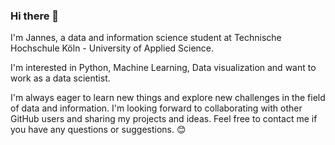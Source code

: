 ### Hi there 👋

I'm Jannes, a data and information science student at Technische Hochschule Köln - University of Applied Science.

I'm interested in Python, Machine Learning, Data visualization and want to work as a data scientist.

I'm always eager to learn new things and explore new challenges in the field of data and information. I'm looking forward to collaborating with other GitHub users and sharing my projects and ideas. Feel free to contact me if you have any questions or suggestions. 😊


<!--
**jsxr98/jsxr98** is a ✨ _special_ ✨ repository because its `README.md` (this file) appears on your GitHub profile.

Here are some ideas to get you started:

- 🔭 I’m currently working on ...
- 🌱 I’m currently learning ...
- 👯 I’m looking to collaborate on ...
- 🤔 I’m looking for help with ...
- 💬 Ask me about ...
- 📫 How to reach me: ...
- 😄 Pronouns: ...
- ⚡ Fun fact: ...
-->
